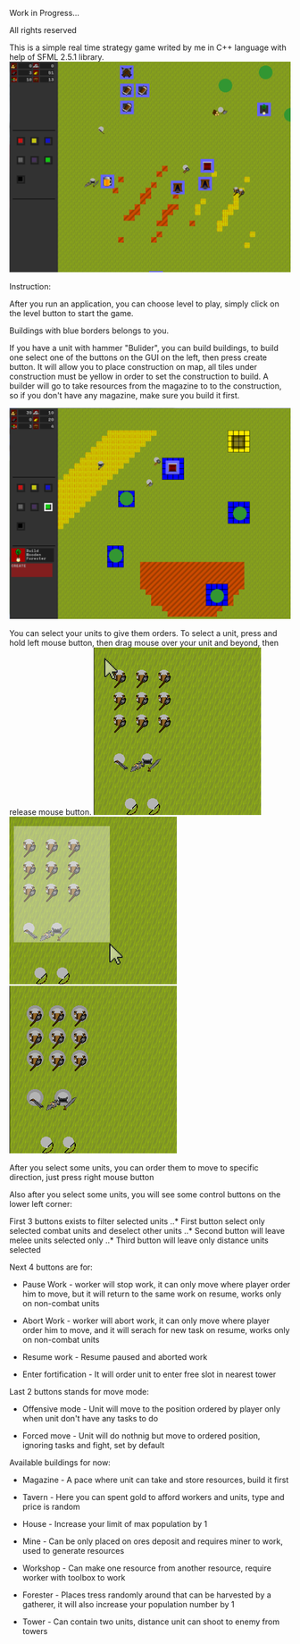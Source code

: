 Work in Progress...

All rights reserved

This is a simple real time strategy game writed by me in C++ language with help of SFML 2.5.1 library.
![alt text](https://raw.githubusercontent.com/Wyder7PL/Game/master/Pictures/picture1.png "Game overview")

Instruction:

After you run an application, you can choose level to play, simply click on the level button to start the game.

Buildings with blue borders belongs to you.

If you have a unit with hammer "Bulider", you can build buildings, to build one select one of the buttons on the GUI on the left, then press create button. It will allow you to place construction on map, all tiles under construction must be yellow in order to set the construction to build.
A builder will go to take resources from the magazine to to the construction, so if you don't have any magazine, make sure you build it first.

![alt text](https://raw.githubusercontent.com/Wyder7PL/Game/master/Pictures/picture2.png "Buildings")


You can select your units to give them orders. 
To select a unit, press and hold left mouse button, then drag mouse over your unit and beyond, then release mouse button.
![alt text](https://raw.githubusercontent.com/Wyder7PL/Game/master/Pictures/picture3.png "unit selection")
![alt text](https://raw.githubusercontent.com/Wyder7PL/Game/master/Pictures/picture4.png "unit selection")
![alt text](https://raw.githubusercontent.com/Wyder7PL/Game/master/Pictures/picture5.png "unit selection")

After you select some units, you can order them to move to specific direction, just press right mouse button 

Also after you select some units, you will see some control buttons on the lower left corner:

First 3 buttons exists to filter selected units 
..* First button select only selected combat units and deselect other units
..* Second button will leave melee units selected only
..* Third button will leave only distance units selected

Next 4 buttons are for:

* Pause Work - worker will stop work, it can only move where player order him to move, but it will return to the same work on resume, works only on non-combat units

* Abort Work - worker will abort work, it can only move where player order him to move, and it will serach for new task on resume, works only on non-combat units

* Resume work - Resume paused and aborted work 

* Enter fortification - It will order unit to enter free slot in nearest tower

Last 2 buttons stands for move mode:

* Offensive mode - Unit will move to the position ordered by player only when unit don't have any tasks to do
	
* Forced move - Unit will do nothnig but move to ordered position, ignoring tasks and fight, set by default


Available buildings for now:

* Magazine - A pace where unit can take and store resources, build it first

* Tavern - Here you can spent gold to afford workers and units, type and price is random

* House - Increase your limit of max population by 1

* Mine - Can be only placed on ores deposit and requires miner to work, used to generate resources

* Workshop - Can make one resource from another resource, require worker with toolbox to work

* Forester - Places tress randomly around that can be harvested by a gatherer, it will also increase your population number by 1

* Tower - Can contain two units, distance unit can shoot to enemy from towers


